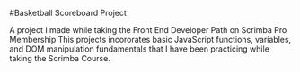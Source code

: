 #Basketball Scoreboard Project

A project I made while taking the Front End Developer Path on Scrimba Pro Membership
This projects incororates basic JavaScript functions, variables, and DOM manipulation fundamentals that I have been practicing 
while taking the Scrimba Course.
